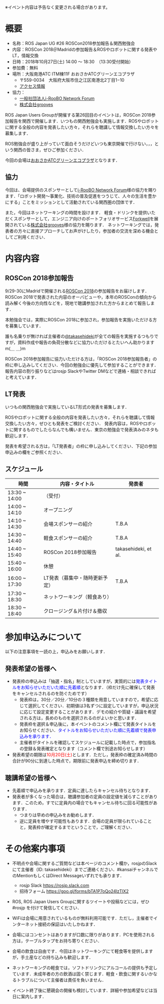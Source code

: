 ※イベント内容は予告なく変更される場合があります。

# 概要

- 名称：ROS Japan UG #26 ROSCon2018参加報告＆関西勉強会
- 内容：ROSCon 2018＠Madridの参加報告＆ROSやロボットに関する発表やLT，情報交換
- 日時：2018年10月27日(土) 14:00 〜 18:30　（13:30受付開始）
- 参加費：無料
- 場所：大阪南港ATC ITM棟11F おおさかATCグリーンエコプラザ
    - 〒559-0034　大阪府大阪市住之江区南港北2丁目1−10
    - [アクセス情報](http://www.ecoplaza.gr.jp/access/index.html)
- 協力：
    - [一般社団法人i-RooBO Network Forum](http://iroobo.jp/)
    - [株式会社grooves](https://www.grooves.com/)

ROS Japan Users Groupが開催する第26回目のイベントは，ROSCon 2018参加報告を関西で開催します．いつもの関西勉強会も実施します．ROSやロボットに関する全般の内容を発表したい方々，それらを聴講して情報交換したい方々を募集します．

ROS勉強会が盛り上がっていて面白そうだけどいつも東京開催で行けない，，，という関西の皆さま，ぜひご参加ください．

今回の会場は[おおさかATCグリーンエコプラザ](http://www.ecoplaza.gr.jp/access/index.html)となります．

## 協力

今回は、会場提供のスポンサーとして[i-RooBO Network Forum](http://iroobo.jp/)様の協力を賜ります．「ロボット開発〜事業化、技術の普及促進をつうじて、人々の生活を豊かにする」ことをミッションとして活動されている関西圏の団体です．

また，今回はネットワーキングの時間を設けます．
軽食・ドリンクを提供いただくスポンサーとして，エンジニア向けのポートフォリオサービス[Forkwell](https://forkwell.com/)を展開されている[株式会社grooves](https://www.grooves.com/)様の協力を賜ります．
ネットワーキングでは，発表者の方々に直接アプローチしてお声がけしたり，参加者の交流を深める機会としてご利用ください．

# 内容内容

## ROSCon 2018参加報告

9/29-30にMadridで開催される[ROSCon 2018](https://roscon.ros.org/2018/)の参加報告をお届けします．<br>
ROSCon 2018で発表された内容のオーバビューや，本年のROSConの傾向から読み解く今後の方向性などを，現地で聴講参加された方からまとめて報告します．

本勉強会では，実際にROSCon 2018に参加され，参加報告を実施いただける方を募集しています．<br>

誰も名乗りが無ければ主催者の[@takasehideki](https://connpass.com/user/takasehideki/)が全ての報告を実施するつもりですが，資料作成や報告の負荷分散などに協力いただけるとたいへん助かりますm(＿ ＿)m

ROSCon 2018参加報告に協力いただける方は，「ROSCon 2018参加報告者」の枠に申し込みしてください．今回の勉強会に優先して参加することができます．
報告内容の割り振りなどはrosjp SlackやTwitter DMなどで連絡・相談できればと考えています．

## LT発表

いつもの関西勉強会で実施しているLT形式の発表を募集します．

ROSやロボットに関する全般の内容を発表したい方々，それらを聴講して情報交換したい方々，ぜひとも発表をご検討ください．
発表内容は，ROSやロボットに関するものでしたらなんでも構いません．東京の勉強会で発表済みのネタも歓迎します．

発表を希望される方は，「LT発表者」の枠に申し込みしてください．下記の参加申込みの欄をご参照ください．


## スケジュール

| 時間 | 内容・タイトル | 発表者 |
|------|------|------|
| 13:30 ~ 14:00 | （受付） | |
| 14:00 ~ 14:10 | オープニング | |
| 14:10 ~ 14:30 | 会場スポンサーの紹介 | T.B.A |
| 14:30 ~ 14:40 | 軽食スポンサーの紹介 | T.B.A |
| 14:40 ~ 15:40 | ROSCon 2018参加報告 | takasehideki, et al. |
| 15:40 ~ 16:00 | 休憩 |  |
| 16:00 ~ 17:30 | LT発表（募集中・随時更新予定） | T.B.A |
| 17:30 ~ 18:30 | ネットワーキング（軽食あり） | |
| 18:30 ~ 18:40 | クロージング＆片付け＆撤収 | |

# 参加申込みについて

以下の注意事項を一読の上，申込みをお願いします．

## 発表希望の皆様へ

- 発表枠の申込みは「抽選・指名」制としていますが，実質的には<font color="blue">発表タイトルをお知らせいただいた順に先着順</font>となります．（枠だけ先に確保して発表をキャンセルされるのを防ぐためです）
    - 発表枠は，30分／20分／10分の３種類を用意していますので，希望に応じて選択してください．初期値は3名ずつに設定していますが，申込状況に応じて設定変更することがあります．デモの紹介や質疑・議論を希望される方は，長めのものを選択されるのがよいかと思います．
    - 発表枠を選択＆申込後に，本イベントのコメント欄にて発表タイトルをお知らせください．<font color="blue">タイトルをお知らせいただいた順に先着順で発表申込みを承ります．</font>
    - 主催者がタイトルを確認してスケジュールに記載した時点で，参加指名の登録＆発表確定となります（コメント欄で別途お知らせします）
- 発表希望の期限は<font color="red">10月20日(土)</font>とします．ただし，発表枠の確定済み時間の合計が90分に到達した時点で，期限前に発表申込を締め切ります．


## 聴講希望の皆様へ

- 先着順で申込みを承ります．定員に達したらキャンセル待ちとなります．
- 発表者が多くなった場合は，聴講参加者の定員の設定値を減らすことがあります．このため，すでに定員内の場合でもキャンセル待ちに回る可能性があります．
    - つまりは早めの申込みをお勧めします．
    - 逆に定員を増やす可能性もあります．会場の定員が限られていることと，発表枠が確定するまでということで，ご理解ください．

# その他案内事項

- 不明点や会場に関するご質問などは本ページのコメント欄か，rosjpのSlackにて主催者（ID: takasehideki）までご連絡ください．#kansaiチャンネルでのMentionもしくはDirect Messageいずれでも承ります．
    - rosjp Slack https://rosjp.slack.com
    - 招待フォーム https://goo.gl/forms/bTA1P7oQo24lzTlX2

- ROS, ROS Japan Users Groupに関するツイートや投稿などには，ぜひ #rosjp を付けて発信してください．

- WiFiは会場に用意されているものが無料利用可能です．ただし，主催者でインターネット接続の保証はいたしかねます．
- 会場にはコンセントはありますが口数に限りがあります．PCを使用される方は，テーブルタップをお持ち寄りください．

- 会場の飲食は自由です．今回はネットワーキングにて軽食等を提供しますが，手土産などの持ち込みも歓迎します．
- ネットワーキングの軽食では，ソフトドリンクにアルコールの提供も予定しています．未成年者の方の飲酒は固く禁じます．軽食・飲食に関するいかなるトラブルについて主催者は責任を負いません．
- イベント終了後に懇親会の開催も検討しています．詳細や参加希望などは当日に案内します．


